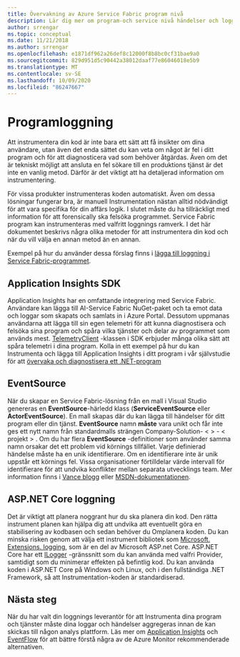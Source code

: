 ```yaml
---
title: Övervakning av Azure Service Fabric program nivå
description: Lär dig mer om program-och service nivå händelser och loggar som används för att övervaka och diagnostisera Azure Service Fabric-kluster.
author: srrengar
ms.topic: conceptual
ms.date: 11/21/2018
ms.author: srrengar
ms.openlocfilehash: e1871df962a26def8c12000f8b8bc0cf31bae9a0
ms.sourcegitcommit: 829d951d5c90442a38012daaf77e86046018e5b9
ms.translationtype: MT
ms.contentlocale: sv-SE
ms.lasthandoff: 10/09/2020
ms.locfileid: "86247667"
---
```

# <a name="application-logging"></a>Programloggning

Att instrumentera din kod är inte bara ett sätt att få insikter om dina användare, utan även det enda sättet du kan veta om något är fel i ditt program och för att diagnosticera vad som behöver åtgärdas. Även om det är tekniskt möjligt att ansluta en fel sökare till en produktions tjänst är det inte en vanlig metod. Därför är det viktigt att ha detaljerad information om instrumentering.

För vissa produkter instrumenteras koden automatiskt. Även om dessa lösningar fungerar bra, är manuell Instrumentation nästan alltid nödvändigt för att vara specifika för din affärs logik. I slutet måste du ha tillräckligt med information för att forensically ska felsöka programmet. Service Fabric program kan instrumenteras med valfritt loggnings ramverk. I det här dokumentet beskrivs några olika metoder för att instrumentera din kod och när du vill välja en annan metod än en annan. 

Exempel på hur du använder dessa förslag finns i [lägga till loggning i Service Fabric-programmet](service-fabric-how-to-diagnostics-log.md).

## <a name="application-insights-sdk"></a>Application Insights SDK

Application Insights har en omfattande integrering med Service Fabric. Användare kan lägga till AI-Service Fabric NuGet-paket och ta emot data och loggar som skapats och samlats in i Azure Portal. Dessutom uppmanas användarna att lägga till sin egen telemetri för att kunna diagnostisera och felsöka sina program och spåra vilka tjänster och delar av programmet som används mest. [TelemetryClient](/dotnet/api/microsoft.applicationinsights.telemetryclient?view=azure-dotnet) -klassen i SDK erbjuder många olika sätt att spåra telemetri i dina program. Kolla in ett exempel på hur du kan Instrumenta och lägga till Application Insights i ditt program i vår självstudie för att [övervaka och diagnostisera ett .NET-program](service-fabric-tutorial-monitoring-aspnet.md)

## <a name="eventsource"></a>EventSource

När du skapar en Service Fabric-lösning från en mall i Visual Studio genereras en **EventSource**-härledd klass (**ServiceEventSource** eller **ActorEventSource**). En mall skapas där du kan lägga till händelser för ditt program eller din tjänst. **EventSource** namn **måste** vara unikt och får inte ges ett nytt namn från standardmalls strängen Company-Solution- &lt; &gt; - &lt; projekt &gt; . Om du har flera **EventSource** -definitioner som använder samma namn orsakar det ett problem vid körnings tillfället. Varje definierad händelse måste ha en unik identifierare. Om en identifierare inte är unik uppstår ett körnings fel. Vissa organisationer förtilldelar värde intervall för identifierare för att undvika konflikter mellan separata utvecklings team. Mer information finns i [Vance blogg](/archive/blogs/vancem/introduction-tutorial-logging-etw-events-in-c-system-diagnostics-tracing-eventsource) eller [MSDN-dokumentationen](/previous-versions/msp-n-p/dn774985(v=pandp.20)).

## <a name="aspnet-core-logging"></a>ASP.NET Core loggning

Det är viktigt att planera noggrant hur du ska planera din kod. Den rätta instrument planen kan hjälpa dig att undvika att eventuellt göra en stabilisering av kodbasen och sedan behöver du Omplanera koden. Du kan minska risken genom att välja ett instrument bibliotek som [Microsoft. Extensions. logging](https://www.nuget.org/packages/Microsoft.Extensions.Logging/), som är en del av Microsoft ASP.net Core. ASP.NET Core har ett [ILogger](/dotnet/api/microsoft.extensions.logging.ilogger) -gränssnitt som du kan använda med valfri Provider, samtidigt som du minimerar effekten på befintlig kod. Du kan använda koden i ASP.NET Core på Windows och Linux, och i den fullständiga .NET Framework, så att Instrumentation-koden är standardiserad.

## <a name="next-steps"></a>Nästa steg

När du har valt din loggnings leverantör för att Instrumenta dina program och tjänster måste dina loggar och händelser aggregeras innan de kan skickas till någon analys plattform. Läs mer om [Application Insights](service-fabric-diagnostics-event-analysis-appinsights.md) och [EventFlow](service-fabric-diagnostics-event-aggregation-eventflow.md) för att bättre förstå några av de Azure Monitor rekommenderade alternativen.
